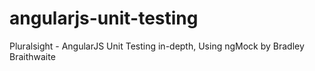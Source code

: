 # angularjs-unit-testing
Pluralsight - AngularJS Unit Testing in-depth, Using ngMock by Bradley Braithwaite
